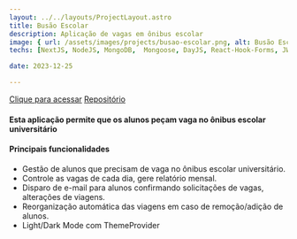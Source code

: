 ```yaml
---
layout: ../../layouts/ProjectLayout.astro
title: Busão Escolar
description: Aplicação de vagas em ônibus escolar
image: { url: /assets/images/projects/busao-escolar.png, alt: Busão Escolar }
techs: [NextJS, NodeJS, MongoDB,  Mongoose, DayJS, React-Hook-Forms, JWT, NodeMailer, Atlas, Vercel, Railway, Material-UI, FullStack, TypeScript, Axios]

date: 2023-12-25

---
```

[Clique para acessar](https://busao.jhonatec.dev/ "Busão Escolar") [Repositório](https://github.com/jhonatec-dev/busao_escolar "GitHub")

#### Esta aplicação permite que os alunos peçam vaga no ônibus escolar universitário

#### Principais funcionalidades
- Gestão de alunos que precisam de vaga no ônibus escolar universitário.
- Controle as vagas de cada dia, gere relatório mensal.
- Disparo de e-mail para alunos confirmando solicitações de vagas, alterações de viagens.
- Reorganização automática das viagens em caso de remoção/adição de alunos.
- Light/Dark Mode com ThemeProvider
